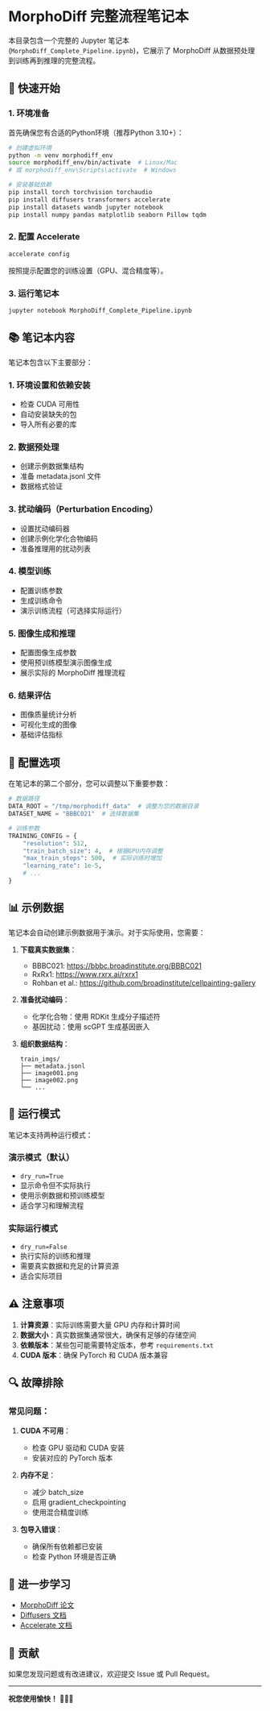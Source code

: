 # MorphoDiff 完整流程笔记本

本目录包含一个完整的 Jupyter 笔记本 (`MorphoDiff_Complete_Pipeline.ipynb`)，它展示了 MorphoDiff 从数据预处理到训练再到推理的完整流程。

## 🚀 快速开始

### 1. 环境准备

首先确保您有合适的Python环境（推荐Python 3.10+）：

```bash
# 创建虚拟环境
python -m venv morphodiff_env
source morphodiff_env/bin/activate  # Linux/Mac
# 或 morphodiff_env\Scripts\activate  # Windows

# 安装基础依赖
pip install torch torchvision torchaudio
pip install diffusers transformers accelerate
pip install datasets wandb jupyter notebook
pip install numpy pandas matplotlib seaborn Pillow tqdm
```

### 2. 配置 Accelerate

```bash
accelerate config
```

按照提示配置您的训练设置（GPU、混合精度等）。

### 3. 运行笔记本

```bash
jupyter notebook MorphoDiff_Complete_Pipeline.ipynb
```

## 📚 笔记本内容

笔记本包含以下主要部分：

### 1. 环境设置和依赖安装
- 检查 CUDA 可用性
- 自动安装缺失的包
- 导入所有必要的库

### 2. 数据预处理
- 创建示例数据集结构
- 准备 metadata.jsonl 文件
- 数据格式验证

### 3. 扰动编码（Perturbation Encoding）
- 设置扰动编码器
- 创建示例化学化合物编码
- 准备推理用的扰动列表

### 4. 模型训练
- 配置训练参数
- 生成训练命令
- 演示训练流程（可选择实际运行）

### 5. 图像生成和推理
- 配置图像生成参数
- 使用预训练模型演示图像生成
- 展示实际的 MorphoDiff 推理流程

### 6. 结果评估
- 图像质量统计分析
- 可视化生成的图像
- 基础评估指标

## 🔧 配置选项

在笔记本的第二个部分，您可以调整以下重要参数：

```python
# 数据路径
DATA_ROOT = "/tmp/morphodiff_data"  # 调整为您的数据目录
DATASET_NAME = "BBBC021"  # 选择数据集

# 训练参数
TRAINING_CONFIG = {
    "resolution": 512,
    "train_batch_size": 4,  # 根据GPU内存调整
    "max_train_steps": 500,  # 实际训练时增加
    "learning_rate": 1e-5,
    # ...
}
```

## 📊 示例数据

笔记本会自动创建示例数据用于演示。对于实际使用，您需要：

1. **下载真实数据集**：
   - BBBC021: https://bbbc.broadinstitute.org/BBBC021
   - RxRx1: https://www.rxrx.ai/rxrx1
   - Rohban et al.: https://github.com/broadinstitute/cellpainting-gallery

2. **准备扰动编码**：
   - 化学化合物：使用 RDKit 生成分子描述符
   - 基因扰动：使用 scGPT 生成基因嵌入

3. **组织数据结构**：
   ```
   train_imgs/
   ├── metadata.jsonl
   ├── image001.png
   ├── image002.png
   └── ...
   ```

## 🎯 运行模式

笔记本支持两种运行模式：

### 演示模式（默认）
- `dry_run=True`
- 显示命令但不实际执行
- 使用示例数据和预训练模型
- 适合学习和理解流程

### 实际运行模式
- `dry_run=False`
- 执行实际的训练和推理
- 需要真实数据和充足的计算资源
- 适合实际项目

## ⚠️ 注意事项

1. **计算资源**：实际训练需要大量 GPU 内存和计算时间
2. **数据大小**：真实数据集通常很大，确保有足够的存储空间
3. **依赖版本**：某些包可能需要特定版本，参考 `requirements.txt`
4. **CUDA 版本**：确保 PyTorch 和 CUDA 版本兼容

## 🔍 故障排除

### 常见问题：

1. **CUDA 不可用**：
   - 检查 GPU 驱动和 CUDA 安装
   - 安装对应的 PyTorch 版本

2. **内存不足**：
   - 减少 batch_size
   - 启用 gradient_checkpointing
   - 使用混合精度训练

3. **包导入错误**：
   - 确保所有依赖都已安装
   - 检查 Python 环境是否正确

## 📖 进一步学习

- [MorphoDiff 论文](https://openreview.net/pdf?id=PstM8YfhvI)
- [Diffusers 文档](https://huggingface.co/docs/diffusers)
- [Accelerate 文档](https://huggingface.co/docs/accelerate)

## 🤝 贡献

如果您发现问题或有改进建议，欢迎提交 Issue 或 Pull Request。

---

**祝您使用愉快！** 🧬🔬✨